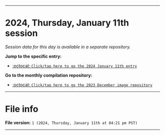 
***

# 2024, Thursday, January 11th session

_Session data for this day is available in a separate repository._

**Jump to the specific entry:**

- [:octocat: `Click/tap here to go the 2024 January 11th entry`](https://github.com/seanpm2001/SeansLifeArchive_Images_MotorWorld_CarFactory_Y2023_V6/tree/SeansLifeArchive_Images_MotorWorld_CarFactory_Y2023_V6_Main-dev/01_January/11/)

**Go to the monthly compilation repository:**

- [:octocat: `Click/tap here to go the 2023 December image repository`](https://github.com/seanpm2001/SeansLifeArchive_Images_MotorWorld_CarFactory_Y2023_V6/)

***

# File info

**File version:** `1 (2024, Thursday, January 11th at 04:21 pm PST)`

***
